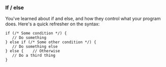 ### If / else

You've learned about if and else, and how they control what your program does. Here's a quick refresher on the syntax:
 ```
if (/* Some condition */) {
    // Do something
} else if (/* Some other condition */) {
    // Do something else
} else {    // Otherwise
    // Do a third thing
}    
```